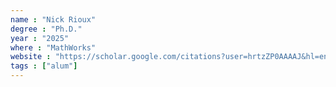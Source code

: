 ```yaml
---
name : "Nick Rioux"
degree : "Ph.D."
year : "2025"
where : "MathWorks"
website : "https://scholar.google.com/citations?user=hrtzZP0AAAAJ&hl=en"
tags : ["alum"]
---
```

